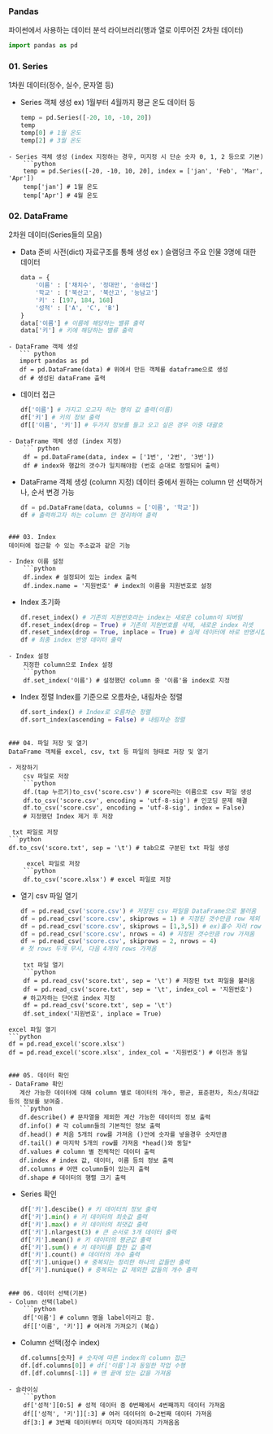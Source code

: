 ### Pandas
파이썬에서 사용하는 데이터 분석 라이브러리(행과 열로 이루어진 2차원 데이터)
``` python
import pandas as pd
```
### 01. Series
1차원 데이터(정수, 실수, 문자열 등)

- Series 객체 생성
	ex) 1월부터 4월까지 평균 온도 데이터 등
	```python
	temp = pd.Series([-20, 10, -10, 20])
	temp
	temp[0] # 1월 온도
	temp[2] # 3월 온도
```
- Series 객체 생성 (index 지정하는 경우, 미지정 시 단순 숫자 0, 1, 2 등으로 기본)
	```python
	temp = pd.Series([-20, -10, 10, 20], index = ['jan', 'Feb', 'Mar', 'Apr'])
	temp['jan'] # 1월 온도
	temp['Apr'] # 4월 온도
```

### 02. DataFrame
2차원 데이터(Series들의 모음)

-  Data 준비
	사전(dict) 자료구조를 통해 생성
	ex ) 슬램덩크 주요 인물 3명에 대한 데이터
	```python
	data = {
		'이름' : ['채치수', '정대만', '송태섭']
		'학교' : ['북산고', '북산고', '능남고']
		'키' : [197, 184, 168]
		'성적' : ['A', 'C', 'B']
	}
	data['이름'] # 이름에 해당하는 밸류 출력
	data['키'] # 키에 해당하는 밸류 출력
 ```
- DataFrame 객체 생성
	``` python
	import pandas as pd
	df = pd.DataFrame(data) # 위에서 만든 객체를 dataframe으로 생성
	df # 생성된 dataFrame 출력
```
- 데이터 접근
	```python
	df['이름'] # 가지고 오고자 하는 행의 값 출력(이름)
	df['키'] # 키의 정보 출력
	df[['이름', '키']] # 두가지 정보를 들고 오고 싶은 경우 이중 대괄호
```
- DataFrame 객체 생성 (index 지정)
	``` python
	df = pd.DataFrame(data, index = ['1번', '2번', '3번'])
	df # index와 행값의 갯수가 일치해야함 (번호 순대로 정렬되어 출력)
```
- DataFrame 객체 생성 (column 지정)
	데이터 중에서 원하는 column 만 선택하거나, 순서 변경 가능
	```python
	df = pd.DataFrame(data, columns = ['이름', '학교'])
	df # 출력하고자 하는 column 만 정리하여 출력
```

### 03. Index
데이터에 접근할 수 있는 주소값과 같은 기능

- Index 이름 설정
	```python
	df.index # 설정되어 있는 index 출력
	df.index.name = '지원번호' # index의 이름을 지원번호로 설정
```
- Index 초기화
	```python
	df.reset_index() # 기존의 지원번호라는 index는 새로운 column이 되버림
	df.reset_index(drop = True) # 기존의 지원번호를 삭제, 새로운 index 리셋
	df.reset_index(drop = True, inplace = True) # 실제 데이터에 바로 반영시킴
	df # 최종 index 반영 데이터 출력
```
- Index 설정
	지정한 column으로 Index 설정
	```python
	df.set_index('이름') # 설정했던 column 중 '이름'을 index로 지정
```
- Index 정렬
	Index를 기준으로 오름차순, 내림차순 정렬
	```python
	df.sort_index() # Index로 오름차순 정렬
	df.sort_index(ascending = False) # 내림차순 정렬
```

### 04. 파일 저장 및 열기
DataFrame 객체를 excel, csv, txt 등 파일의 형태로 저장 및 열기

- 저장하기
	csv 파일로 저장
	```python
	df.(tap 누르기)to_csv('score.csv') # score라는 이름으로 csv 파일 생성
	df.to_csv('score.csv', encoding = 'utf-8-sig') # 인코딩 문제 해결
	df.to_csv('score.csv', encoding = 'utf-8-sig', index = False) 
	# 지정했던 Index 제거 후 저장
```
     txt 파일로 저장
	```python
	df.to_csv('score.txt', sep = '\t') # tab으로 구분된 txt 파일 생성
```
     excel 파일로 저장
	```python
	df.to_csv('score.xlsx') # excel 파일로 저장
```
- 열기
	csv 파일 열기
	```python
	df = pd.read_csv('score.csv') # 저장된 csv 파일을 DataFrame으로 불러옴
	df = pd.read_csv('score.csv', skiprows = 1) # 지정된 갯수만큼 row 제외
	df = pd.read_csv('score.csv', skiprows = [1,3,5]) # ex)홀수 자리 row 제외
	df = pd.read_csv('score.csv', nrows = 4) # 지정된 갯수만큼 row 가져옴
	df = pd.read_csv('score.csv', skiprows = 2, nrows = 4)
	# 첫 rows 두개 무시, 다음 4개의 rows 가져옴
```
	txt 파일 열기
	```python
	df = pd.read_csv('score.txt', sep = '\t') # 저장된 txt 파일을 불러옴
	df = pd.read_csv('score.txt', sep = '\t', index_col = '지원번호')
	# 하고자하는 단어로 index 지정
	df = pd.read_csv('score.txt', sep = '\t')
	df.set_index('지원번호', inplace = True)
```
	excel 파일 열기
	```python
	df = pd.read_excel('score.xlsx')
	df = pd.read_excel('score.xlsx', index_col = '지원번호') # 이전과 동일
 ```

### 05. 데이터 확인
- DataFrame 확인
	계산 가능한 데이터에 대해 column 별로 데이터의 개수, 평균, 표준편차, 최소/최대값 등의 정보를 보여줌.
	```python
	df.describe() # 문자열을 제외한 계산 가능한 데이터의 정보 출력
	df.info() # 각 column들의 기본적인 정보 출력
	df.head() # 처음 5개의 row를 가져옴 ()안에 숫자를 넣을경우 숫자만큼
	df.tail() # 마지막 5개의 row를 가져옴 *head()와 동일*
	df.values # column 별 전체적인 데이터 출력
	df.index # index 값, 데이터, 이름 등의 정보 출력
	df.columns # 어떤 column들이 있는지 출력
	df.shape # 데이터의 행렬 크기 출력
```
- Series 확인
	```python
	df['키'].descibe() # 키 데이터의 정보 출력
	df['키'].min() # 키 데이터의 최솟값 출력
	df['키'].max() # 키 데이터의 최댓값 출력
	df['키'].nlargest(3) # 큰 순서로 3개 데이터 출력
	df['키'].mean() # 키 데이터의 평균값 출력
	df['키'].sum() # 키 데이터를 합한 값 출력
	df['키'].count() # 데이터의 개수 출력
	df['키'].unique() # 중복되는 정리한 하나의 값들만 출력
	df['키'].nunique() # 중복되는 값 제외한 값들의 개수 출력
```

### 06. 데이터 선택(기본)
- Column 선택(label)
	```python
	df['이름'] # column 명을 label이라고 함.
	df[['이름', '키']] # 여러개 가져오기 (복습)
```
- Column 선택(정수 index)
	```python
	df.columns[숫자] # 숫자에 따른 index의 column 접근
	df.[df.columns[0]] # df['이름']과 동일한 작업 수행
	df.[df.columns[-1]] # 맨 끝에 있는 값을 가져옴
```
- 슬라이싱
	```python
	df['성적'][0:5] # 성적 데이터 중 0번째에서 4번째까지 데이터 가져옴
	df[['성적', '키']][:3] # 여러 데이터의 0~2번째 데이터 가져옴
	df[3:] # 3번째 데이터부터 마지막 데이터까지 가져옴옴
```

